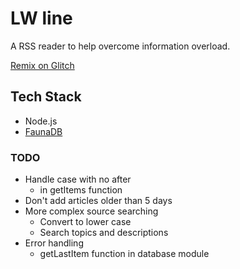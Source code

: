 # LW line

A RSS reader to help overcome information overload.

[Remix on Glitch](https://glitch.com/~lw-line)

## Tech Stack

- Node.js
- [FaunaDB](https://fauna.com/)

### TODO

- Handle case with no after
  - in getItems function
- Don't add articles older than 5 days
- More complex source searching
  - Convert to lower case
  - Search topics and descriptions
- Error handling
  - getLastItem function in database module
